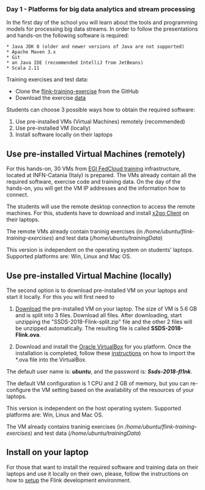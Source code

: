 ### Day 1 - Platforms for big data analytics and stream processing

In the first day of the school you will learn about the tools and programming models for processing big data streams. In order to follow the presentations and hands-on the following software is required:

	* Java JDK 8 (older and newer versions of Java are not supported)
	* Apache Maven 3.x
	* Git
	* an Java IDE (recommended IntelliJ from JetBeans)
	* Scala 2.11

Training exercises and test data:

* Clone the [flink-training-exercise](https://github.com/dataArtisans/flink-training-exercises "Flink training exercise") from the GitHub
* Download the exercise [data](http://training.data-artisans.com/exercises/taxiData.html)
	
Students can choose 3 possible ways how to obtain the required software:

1. Use pre-installed VMs (Virtual Machines) remotely (recommended)
2. Use pre-installed VM (locally)
3. Install software locally on their laptops

## Use pre-installed Virtual Machines (remotely)

For this hands-on, 30 VMs from [EGI FedCloud training](https://www.egi.eu/services/training-infrastructure/) infrastructure, located at INFN-Catania (Italy) is prepared. The VMs already contain all the required software, exercise code and training data. On the day of the hands-on, you will get the VM IP addresses and the information how to connect.

The students will use the remote desktop connection to access the remote machines. For this, students have to download and install [x2go Client](https://wiki.x2go.org/doku.php) on their laptops. 

The remote VMs already contain traninig exercises (in */home/ubuntu/flink-training-exercises*) and test data (*/home/ubuntu/trainingData*)

This version is independent on the operating system on students' laptops. Supported platforms are: Win, Linux and Mac OS.

## Use pre-installed Virtual Machine (locally)

The second option is to download pre-installed VM on your laptops and start it locally.
For this you will first need to

1. [Download](http://mojoblak.srce.hr/public.php?service=files&t=15652ab336afc96bd1f26e06ad56725f) the pre-installed VM on your laptop. The size of VM is 5.6 GB and is split into 3 files. Download all files.
After downloading, start unzipping the "SSDS-2018-Flink-split.zip" file and the other 2 files will be unzipped automatically. The resulting file is called **SSDS-2018-Flink.ova**.

2. Download and install the [Oracle VirtualBox](https://www.virtualbox.org/wiki/Downloads) for you platform. Once the installation is completed, follow these [instructions](https://www.virtualbox.org/manual/ch01.html#ovf) on how to import the *.ova file into the VirtualBox.

The default user name is: ***ubuntu***, and the password is: ***Ssds-2018-fl1nk***.

The default VM configuration is 1 CPU and 2 GB of memory, but you can re-configure the VM setting based on the availability of the resources of your laptops.

This version is independent on the host operating system. Supported platforms are: Win, Linux and Mac OS.

The VM already contains traninig exercises (in */home/ubuntu/flink-training-exercises*) and test data (*/home/ubuntu/trainingData*)


## Install on your laptop

For those that want to install the required software and training data on their laptops and use it locally on their own, please, follow the instructions on how to [setup](http://training.data-artisans.com/devEnvSetup.html) the Flink development environment.
